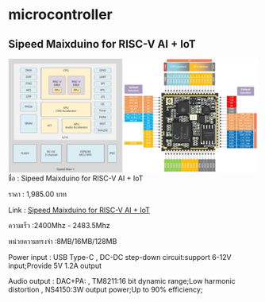 # microcontroller
## Sipeed Maixduino for RISC-V AI + IoT
![Sipeed Maixduino for RISC-V AI + IoT](https://raw.githubusercontent.com/SeeedDocument/Outsourcing/master/Sipeed%20Pic/Sipeed-M1-aa.jpg)
ชื่อ : Sipeed Maixduino for RISC-V AI + IoT

ราคา : 1,985.00 บาท

Link : [Sipeed Maixduino for RISC-V AI + IoT](https://www.arduitronics.com/product/2850/sipeed-maixduino-for-risc-v-ai-iot)

ความเร็ว :2400Mhz - 2483.5Mhz

หน่วยความทรงจำ :8MB/16MB/128MB

Power input : USB Type-C , DC-DC step-down circuit:support 6-12V input;Provide 5V 1.2A output

Audio output : DAC+PA: , TM8211:16 bit dynamic range;Low harmonic distortion , NS4150:3W output power;Up to 90% efficiency;
